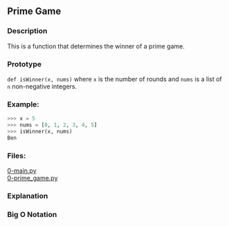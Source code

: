## Prime Game

### Description
This is a function that determines the winner of a prime game.

### Prototype
`def isWinner(x, nums)`
where `x` is the number of rounds and `nums` is a list of `n` non-negative integers.

### Example:
```python
>>> x = 5
>>> nums = [0, 1, 2, 3, 4, 5]
>>> isWinner(x, nums)
Ben
```

### Files:
[0-main.py](0-main.py)  
[0-prime_game.py](0-prime_game.py)

### Explanation


### Big O Notation